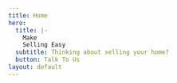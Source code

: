 ```yaml
---
title: Home
hero:
  title: |-
    Make
    Selling Easy
  subtitle: Thinking about selling your home?
  button: Talk To Us
layout: default
---
```



